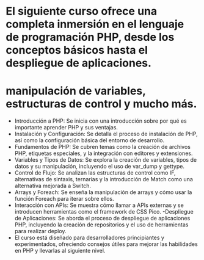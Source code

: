 

# El siguiente curso ofrece una completa inmersión en el lenguaje de programación PHP, desde los conceptos básicos hasta el despliegue de aplicaciones.
# manipulación de variables, estructuras de control y mucho más. 

- Introducción a PHP: Se inicia con una introducción sobre por qué es importante aprender PHP y sus ventajas.
- Instalación y Configuración: Se detalla el proceso de instalación de PHP, así como la configuración básica del entorno de desarrollo.
- Fundamentos de PHP: Se cubren temas como la creación de archivos PHP, etiquetas especiales, y la integración con editores y extensiones.
- Variables y Tipos de Datos: Se explora la creación de variables, tipos de datos y su manipulación, incluyendo el uso de var_dump y gettype.
- Control de Flujo: Se analizan las estructuras de control como IF, alternativas de sintaxis, ternarias y la introducción de Match como una alternativa mejorada a Switch.
- Arrays y Foreach: Se enseña la manipulación de arrays y cómo usar la función Foreach para iterar sobre ellos.
- Interacción con APIs: Se muestra cómo llamar a APIs externas y se introducen herramientas como el framework de CSS Pico.
-Despliegue de Aplicaciones: Se aborda el proceso de despliegue de aplicaciones PHP, incluyendo la creación de repositorios y el uso de herramientas para realizar deploy.
- El curso está diseñado para desarrolladores principiantes y experimentados, ofreciendo consejos útiles para mejorar las habilidades en PHP y llevarlas al siguiente nivel.
